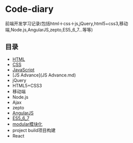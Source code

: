 # Code-diary
前端开发学习记录(包括html＋css＋js,jQuery,html5+css3,移动端,Node.js,AngularJS,zepto,ES5_6_7...等等)
## 目录
* [HTML](html.md)
* [CSS](css.md)
* [JavaScript](JavaScript.md)
* [JS Advance](JS Advance.md)
* jQuery
* HTML5+CSS3
* 移动端
* Node.js
* Ajax
* zepto
* [AngularJS](./angular.md)
* [ES5_6_7](./ES5_6_7.md)
* [modular模块化](./modular.md)
* project build项目构建
* React

